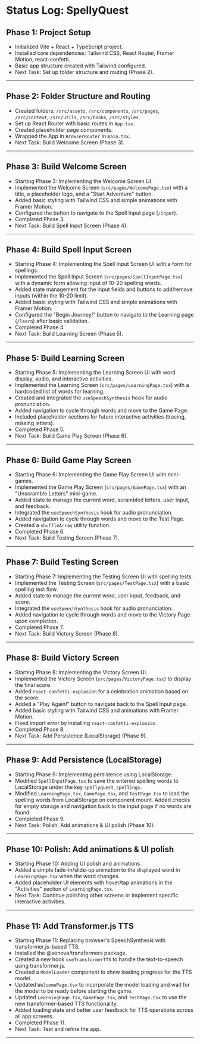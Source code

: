 # Status Log: SpellyQuest

## Phase 1: Project Setup

- Initialized Vite + React + TypeScript project.
- Installed core dependencies: Tailwind CSS, React Router, Framer Motion, react-confetti.
- Basic app structure created with Tailwind configured.
- Next Task: Set up folder structure and routing (Phase 2).

---

## Phase 2: Folder Structure and Routing

- Created folders: `/src/assets`, `/src/components`, `/src/pages`, `/src/context`, `/src/utils`, `/src/hooks`, `/src/styles`.
- Set up React Router with basic routes in `App.tsx`.
- Created placeholder page components.
- Wrapped the App in `BrowserRouter` in `main.tsx`.
- Next Task: Build Welcome Screen (Phase 3).

---

## Phase 3: Build Welcome Screen

- Starting Phase 3: Implementing the Welcome Screen UI.
- Implemented the Welcome Screen (`src/pages/WelcomePage.tsx`) with a title, a placeholder logo, and a "Start Adventure" button.
- Added basic styling with Tailwind CSS and simple animations with Framer Motion.
- Configured the button to navigate to the Spell Input page (`/input`).
- Completed Phase 3.
- Next Task: Build Spell Input Screen (Phase 4).

---

## Phase 4: Build Spell Input Screen

- Starting Phase 4: Implementing the Spell Input Screen UI with a form for spellings.
- Implemented the Spell Input Screen (`src/pages/SpellInputPage.tsx`) with a dynamic form allowing input of 10-20 spelling words.
- Added state management for the input fields and buttons to add/remove inputs (within the 10-20 limit).
- Added basic styling with Tailwind CSS and simple animations with Framer Motion.
- Configured the "Begin Journey!" button to navigate to the Learning page (`/learn`) after basic validation.
- Completed Phase 4.
- Next Task: Build Learning Screen (Phase 5).

---

## Phase 5: Build Learning Screen

- Starting Phase 5: Implementing the Learning Screen UI with word display, audio, and interactive activities.
- Implemented the Learning Screen (`src/pages/LearningPage.tsx`) with a hardcoded list of words for learning.
- Created and integrated the `useSpeechSynthesis` hook for audio pronunciation.
- Added navigation to cycle through words and move to the Game Page.
- Included placeholder sections for future interactive activities (tracing, missing letters).
- Completed Phase 5.
- Next Task: Build Game Play Screen (Phase 6).

---

## Phase 6: Build Game Play Screen

- Starting Phase 6: Implementing the Game Play Screen UI with mini-games.
- Implemented the Game Play Screen (`src/pages/GamePage.tsx`) with an "Unscramble Letters" mini-game.
- Added state to manage the current word, scrambled letters, user input, and feedback.
- Integrated the `useSpeechSynthesis` hook for audio pronunciation.
- Added navigation to cycle through words and move to the Test Page.
- Created a `shuffleArray` utility function.
- Completed Phase 6.
- Next Task: Build Testing Screen (Phase 7).

---

## Phase 7: Build Testing Screen

- Starting Phase 7: Implementing the Testing Screen UI with spelling tests.
- Implemented the Testing Screen (`src/pages/TestPage.tsx`) with a basic spelling test flow.
- Added state to manage the current word, user input, feedback, and score.
- Integrated the `useSpeechSynthesis` hook for audio pronunciation.
- Added navigation to cycle through words and move to the Victory Page upon completion.
- Completed Phase 7.
- Next Task: Build Victory Screen (Phase 8).

---

## Phase 8: Build Victory Screen

- Starting Phase 8: Implementing the Victory Screen UI.
- Implemented the Victory Screen (`src/pages/VictoryPage.tsx`) to display the final score.
- Added `react-confetti-explosion` for a celebration animation based on the score.
- Added a "Play Again!" button to navigate back to the Spell Input page.
- Added basic styling with Tailwind CSS and animations with Framer Motion.
- Fixed import error by installing `react-confetti-explosion`.
- Completed Phase 8.
- Next Task: Add Persistence (LocalStorage) (Phase 9).

---

## Phase 9: Add Persistence (LocalStorage)

- Starting Phase 9: Implementing persistence using LocalStorage.
- Modified `SpellInputPage.tsx` to save the entered spelling words to LocalStorage under the key `spellyquest_spellings`.
- Modified `LearningPage.tsx`, `GamePage.tsx`, and `TestPage.tsx` to load the spelling words from LocalStorage on component mount. Added checks for empty storage and navigation back to the input page if no words are found.
- Completed Phase 9.
- Next Task: Polish: Add animations & UI polish (Phase 10).

---

## Phase 10: Polish: Add animations & UI polish

- Starting Phase 10: Adding UI polish and animations.
- Added a simple fade-in/slide-up animation to the displayed word in `LearningPage.tsx` when the word changes.
- Added placeholder UI elements with hover/tap animations in the "Activities" section of `LearningPage.tsx`.
- Next Task: Continue polishing other screens or implement specific interactive activities.

---

## Phase 11: Add Transformer.js TTS

- Starting Phase 11: Replacing browser's SpeechSynthesis with transformer.js-based TTS.
- Installed the @xenova/transformers package.
- Created a new hook `useTransformerTTS` to handle the text-to-speech using transformer.js.
- Created a `ModelLoader` component to show loading progress for the TTS model.
- Updated `WelcomePage.tsx` to incorporate the model loading and wait for the model to be ready before starting the game.
- Updated `LearningPage.tsx`, `GamePage.tsx`, and `TestPage.tsx` to use the new transformer-based TTS functionality.
- Added loading state and better user feedback for TTS operations across all app screens.
- Completed Phase 11.
- Next Task: Test and refine the app.

---
